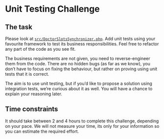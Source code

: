 # Unit Testing Challenge

## The task

Please look at [`src/DoctorSlotsSynchronizer.php`](src/DoctorSlotsSynchronizer.php). Add unit tests using your favourite framework to test its business responsibilities. Feel free to refactor any part of the code as you see fit.

The business requirements are not given, you need to reverse-engineer them from the code. There are no hidden bugs (as far as we know), you don’t have to focus on fixing the behaviour, but rather on proving using unit tests that it is correct.

The aim is to use unit testing, but if you’d like to propose a solution using integration tests, we’re curious about it as well. You will have a chance to explain your reasoning later.

## Time constraints

It should take between 2 and 4 hours to complete this challenge, depending on your pace. We will not measure your time, its only for your information so you can estimate the required effort.
